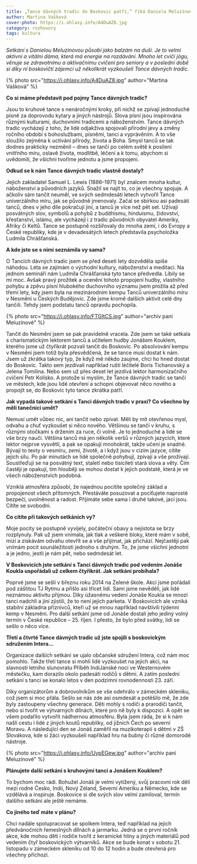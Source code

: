 ```yaml
---
title: „Tance dávných tradic do Boskovic patří,“ říká Daniela Meluzínová
author: Martina Vašková
cover-photo: https://i.ohlasy.info/A4DuAZ8.jpg
category: rozhovory
tags: kultura
---
```


*Setkání s Danielou Meluzínovou působí jako balzám na duši. Je to velmi aktivní a vitální dáma, která má energie na rozdávání. Mnoho let cvičí jógu, věnuje se zdravotnímu a aktivačnímu cvičení pro seniory a v poslední době si díky ní boskovičtí zájemci už několikrát vyzkoušeli Tance dávných tradic.*

{% photo src="https://i.ohlasy.info/A4DuAZ8.jpg" author="Martina Vašková" %}

**Co si máme představit pod pojmy Tance dávných tradic?**

Jsou to kruhové tance s nenáročnými kroky, při nichž se zpívají jednoduché písně za doprovodu kytary a jiných nástrojů. Slova písní jsou inspirována různými kulturami, duchovními tradicemi a náboženstvím. Tance dávných tradic vycházejí z toho, že lidé odjakživa spojovali přírodní jevy a změny ročního období s bohoslužbami, písněmi, tanci a vyprávěním. A to vše sloužilo zejména k uctívání přírody, života a Boha. Smysl tanců se tak dodnes prakticky nezměnil – dnes se tančí po celém světě k posílení vnitřního míru, oslavě života, modlitbě, léčení a k tomu, abychom si uvědomili, že všichni tvoříme jednotu a jsme propojeni. 

**Odkud se k nám Tance dávných tradic vlastně dostaly?**

Jejich zakladatel Samuel L. Lewis (1886–1971) byl znalcem mnoha kultur, náboženství a původních jazyků. Snažil se najít to, co je všechny spojuje. A ačkoliv sám tančit neuměl, ve svých sedmdesáti letech vytvořil Tance univerzálního míru, jak se původně jmenovaly. Začal se sbírkou asi padesáti tanců, dnes v jeho díle pokračují jiní, a tanců je více než pět set. Užívají posvátných slov, symbolů a pohybů z buddhismu, hinduismu, židovství, křesťanství, islámu, ale vycházejí i z tradic původních obyvatel Ameriky, Afriky či Keltů. Tance se postupně rozšiřovaly do mnoha zemí, i do Evropy a České republiky, kde je v devadesátých letech představila psycholožka Ludmila Chrášťanská. 

**A kde jste se s nimi seznámila vy sama?**

O Tancích dávných tradic jsem se před deseti lety dozvěděla spíše náhodou. Léta se zajímám o východní kultury, náboženství a meditaci. Na jednom semináři nám Ludmila Chrášťanská tyto tance předvedla. Líbily se mi moc. Avšak pravý prožitek a ocenění tohoto propojení hudby, vlastního pohybu a zpěvu písní hlubokého duchovního významu jsem prožila až před třemi lety, kdy jsem byla na mezinárodním kempu Tanců univerzálního míru v Nesměni u Českých Budějovic. Zde jsme kromě dalších aktivit celé dny tančili. Tehdy jsem podstatu tanců opravdu pochopila. 

{% photo src="https://i.ohlasy.info/FTGItCS.jpg" author="archiv paní Meluzínové" %}

Tančit do Nesměni jsem se pak pravidelně vracela. Zde jsem se také setkala s charismatickým lektorem tanců a učitelem hudby Jonášem Kouklem, kterého jsme už čtyřikrát pozvali tančit do Boskovic. Po absolvování kempu v Nesměni jsem totiž byla přesvědčená, že se tance musí dostat k nám. Jsem už zkrátka takový typ, že když mě někdo zaujme, chci ho hned dostat do Boskovic. Takto sem jezdívali například ruští léčitelé Boris Tichanovský a Jelena Tomilina. Nebo sem už přes deset let jezdívá lektor harmonizačního cvičení Petr Kolísko. A protože si myslím, že Tance dávných tradic se tančí ve městech, kde jsou lidé otevření a schopni objevovat něco nového a propojit se, do Boskovic tyto tance zkrátka patří. 

**Jak vypadá takové setkání s Tanci dávných tradic v praxi? Co všechno by měli tanečníci umět?**

Nemusí umět vůbec nic, ani tančit nebo zpívat. Měli by mít otevřenou mysl, odvahu a chuť vyzkoušet si něco nového. Většinou se tančí v kruhu, s různými otočkami s držením za ruce, či volně. Je to jednoduché a lidé se vše brzy naučí. Většina tanců má jen několik veršů v různých jazycích, které lektor nejprve vysvětlí, a pak se opakují mnohokrát, takže učení je snadné. Bývají to texty o vesmíru, zemi, životě, a i když jsou v cizím jazyce, cítíte jejich sílu. Po pár minutách se lidé společně pohybují, zpívají a vše prožívají. Soustřeďují se na posvátný text, staletí nebo tisíciletí stará slova a věty. Čím častěji je opakují, tím hlouběji se mohou dostat k jejich podstatě, která je ve všech náboženstvích podobná. 

Vzniklá atmosféra způsobí, že najednou pocítíte společný základ a propojenost všech přítomných. Přestáváte posuzovat a pociťujete naprosté bezpečí, uvolněnost a radost. Přijímáte sebe sama i druhé takové, jací jsou. Cítíte se svobodni. 

**Co cítíte při takových setkáních vy?**

Moje pocity se postupně vyvíjely, počáteční obavy a nejistota se brzy rozplynuly. Pak už jsem vnímala, jak tlak a veškeré bloky, které mám v sobě, mizí a získávám odvahu otevřít se a vše přijímat, jak přichází. Nejčastěji pak vnímám pocit sounáležitosti jednoho s druhým. To, že jsme všichni jednotní a je jedno, jestli je nám pět, nebo sedmdesát let.

**V Boskovicích jste setkání s Tanci dávných tradic pod vedením Jonáše Koukla uspořádali už celkem čtyřikrát. Jak setkání probíhala?**

Poprvé jsme se sešli v březnu roku 2014 na Zelené škole. Akci jsme pořádali pod záštitou TJ Rytmu a přišlo asi třicet lidí. Sami jsme nevěděli, jak lidé neznámou aktivitu přijmou. Díky úžasnému vedení Jonáše Koukla se mnozí tanci nadchli a jiní zjistili, že to není jejich parketa. V Boskovicích ale vzniká stabilní základna příznivců, kteří už se mnou například navštívili týdenní kemp v Nesměni. Pro další setkání jsme od Jonáše dostali jeho jediný volný termín v České republice – 25. říjen. I přesto, že bylo před svátky, lidí se sešlo o něco více.  

**Třetí a čtvrté Tance dávných tradic už jste spojili s boskovickým sdružením Intera…**

Organizace dalších setkání se ujalo občanské sdružení Intera, což nám moc pomohlo. Takže třetí tance si mohli lidé vyzkoušet na jejich akci, na slavnosti letního slunovratu Příběh IndiJánské noci ve Westernovém městečku, kam dorazilo okolo padesáti rodičů s dětmi. A zatím poslední setkání s tanci se konalo letos v den podzimní rovnodennosti 23. září.

Díky organizátorům a dobrovolníkům se vše odehrálo v zámeckém skleníku, což jsem si moc přála. Sešlo se nás zde asi osmdesát a potěšilo mě, že zde byly zastoupeny všechny generace. Děti mohly s rodiči a prarodiči tančit, nebo si tvořit ve výtvarných dílnách, které pro ně byly k dispozici. A opět se všem podařilo vytvořit nádhernou atmosféru. Byla jsem ráda, že si k nám našli cestu i lidé z jiných koutů republiky, od jižních Čech po severní Moravu. A následující den se Jonáš zaměřil na muzikoterapii s dětmi v ZŠ Slovákova, kde si žáci vyzkoušeli například hru na bubny či různé domorodé nástroje.

{% photo src="https://i.ohlasy.info/UypEGew.jpg" author="archiv paní Meluzínové" %}

**Plánujete další setkání s kruhovými tanci a Jonášem Kouklem?**

To bychom moc rádi. Bohužel Jonáš je velmi vytížený, svůj pracovní rok dělí mezi rodné Česko, Indii, Nový Zéland, Severní Ameriku a Německo, kde se vzdělává a inspiruje. Boskovice si dle svých slov velmi zamiloval, termín dalšího setkání ale ještě nemáme.

**Co jiného teď máte v plánu?**

Chci nadále spolupracovat se spolkem Intera, teď například na jejich předvánočních řemeslných dílnách a jarmarku. Jedná se o první ročník akce, kde mohou děti i rodiče tvořit z keramické hlíny a jiných materiálů pod vedením čtyř boskovických výtvarníků. Akce se bude konat v sobotu 21. listopadu v zámeckém skleníku od 10 do 12 hodin a bude otevřená pro všechny příchozí.
